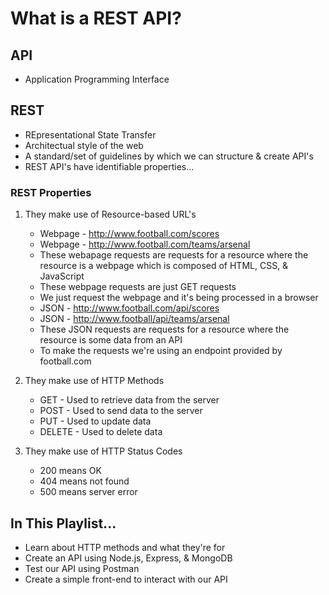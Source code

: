 # What is a REST API?

## API
* Application Programming Interface

## REST
* REpresentational State Transfer
* Architectual style of the web
* A standard/set of guidelines by which we can structure & create API's
* REST API's have identifiable properties...

### REST Properties
1. They make use of Resource-based URL's
   * Webpage - http://www.football.com/scores
   * Webpage - http://www.football.com/teams/arsenal
   * These webapage requests are requests for a resource where the resource is a webpage which is composed of HTML, CSS, & JavaScript
   * These webpage requests are just GET requests
   * We just request the webpage and it's being processed in a browser
   * JSON - http://www.football.com/api/scores
   * JSON - http://www.football/api/teams/arsenal
   *  These JSON requests are requests for a resource where the resource is some data from an API
   * To make the requests we're using an endpoint provided by football.com
  
2. They make use of HTTP Methods
   * GET - Used to retrieve data from the server
   * POST - Used to send data to the server
   * PUT - Used to update data
   * DELETE - Used to delete data

3. They make use of HTTP Status Codes
   * 200 means OK
   * 404 means not found
   * 500 means server error

## In This Playlist...
* Learn about HTTP methods and what they're for
* Create an API using Node.js, Express, & MongoDB
* Test our API using Postman
* Create a simple front-end to interact with our API